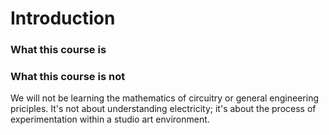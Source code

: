 # Introduction


### What this course is


### What this course is not

We will not be learning the mathematics of circuitry or general engineering priciples. It's not about understanding electricity; it's about the process of experimentation within a studio art environment.
